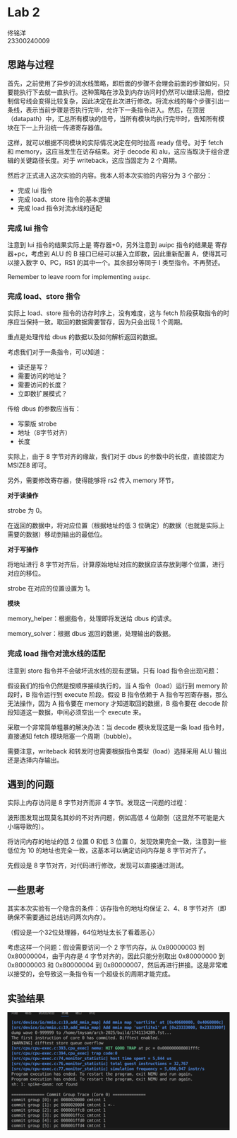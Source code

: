 # Lab 2

佟铭洋  
23300240009

## 思路与过程

首先，之前使用了异步的流水线策略，即后面的步骤不会理会前面的步骤如何，只要能执行下去就一直执行。这种策略在涉及到内存访问时仍然可以继续沿用，但控制信号线会变得比较复杂，因此决定在此次进行修改。将流水线的每个步骤引出一条线，表示当前步骤是否执行完毕，允许下一条指令进入。然后，在顶层（datapath）中，汇总所有模块的信号，当所有模块均执行完毕时，告知所有模块在下一上升沿统一传递寄存器值。

这样，就可以根据不同模块的实际情况决定在何时拉高 ready 信号。对于 fetch 和 memory，这应当发生在访存结束。对于 decode 和 alu，这应当取决于组合逻辑的关键路径长度。对于 writeback，这应当固定为 2 个周期。

然后才正式进入这次实验的内容。我本人将本次实验的内容分为 3 个部分：

- 完成 lui 指令
- 完成 load、store 指令的基本逻辑
- 完成 load 指令对流水线的适配

### 完成 lui 指令

注意到 lui 指令的结果实际上是 寄存器+0，另外注意到 auipc 指令的结果是 寄存器+pc，考虑到 ALU 的 B 接口已经可以接入立即数，因此重新配置 A，使得其可以接入数字 0、PC，RS1 的其中一个。其余部分等同于 I 类型指令。不再赘述。

Remember to leave room for implementing `auipc`.

### 完成 load、store 指令

实际上 load、store 指令的访存时序上，没有难度，这与 fetch 阶段获取指令的时序应当保持一致。取回的数据需要暂存，因为只会出现 1 个周期。

重点是处理传给 dbus 的数据以及如何解析返回的数据。

考虑我们对于一条指令，可以知道：
- 读还是写？
- 需要访问的地址？
- 需要访问的长度？
- 立即数扩展模式？

传给 dbus 的参数应当有：
- 写蒙版 strobe
- 地址（8字节对齐）
- 长度

实际上，由于 8 字节对齐的缘故，我们对于 dbus 的参数中的长度，直接固定为 MSIZE8 即可。

另外，需要修改寄存器，使得能够将 rs2 传入 memory 环节，

**对于读操作**

strobe 为 0。

在返回的数据中，将对应位置（根据地址的低 3 位确定）的数据（也就是实际上需要的数据）移动到输出的最低位。

**对于写操作**

将地址进行 8 字节对齐后，计算原始地址对应的数据应该存放到哪个位置，进行对应的移位。

strobe 在对应的位置设置为 1。

**模块**

memory_helper：根据指令，处理即将发送给 dbus 的请求。

memory_solver：根据 dbus 返回的数据，处理输出的数据。

### 完成 load 指令对流水线的适配

注意到 store 指令并不会破坏流水线的现有逻辑。只有 load 指令会出现问题：

假设我们的指令仍然是按顺序接续执行的，当 A 指令（load）运行到 memory 阶段时，B 指令运行到 execute 阶段。假设 B 指令依赖于 A 指令写回寄存器，那么无法操作，因为 A 指令要在 memory 才知道取回的数据，B 指令要在 decode 阶段知道这一数据，中间必须空出一个 execute 来。

采取一个非常简单粗暴的解决办法：当 decode 模块发现这是一条 load 指令时，直接通知 fetch 模块阻塞一个周期（bubble）。

需要注意，writeback 和转发时也需要根据指令类型（load）选择采用 ALU 输出还是选择内存输出。

## 遇到的问题

实际上内存访问是 8 字节对齐而非 4 字节。发现这一问题的过程：

波形图发现出现莫名其妙的不对齐问题，例如高低 4 位颠倒（这显然不可能是大小端导致的）。

将访问内存的地址的低 2 位置 0 和低 3 位置 0，发现效果完全一致，注意到一些低位为 10 的地址也完全一致，这基本可以确定访问内存是 8 字节对齐了。

先假设是 8 字节对齐，对代码进行修改，发现可以直接通过测试。

## 一些思考

其实本次实验有一个隐含的条件：访存指令的地址均保证 2、4、8 字节对齐（即确保不需要通过总线访问两次内存）。

（假设是一个32位处理器，64位地址太长了看着恶心）

考虑这样一个问题：假设需要访问一个 2 字节内存，从 0x80000003 到 0x80000004，由于内存是 4 字节对齐的，因此只能分别取出 0x80000000 到 0x80000003 和 0x80000004 到 0x80000007，然后再进行拼接。这是非常难以接受的，会导致这一条指令有一个超级长的周期才能完成。

## 实验结果

![](./lab2_fig1.png)